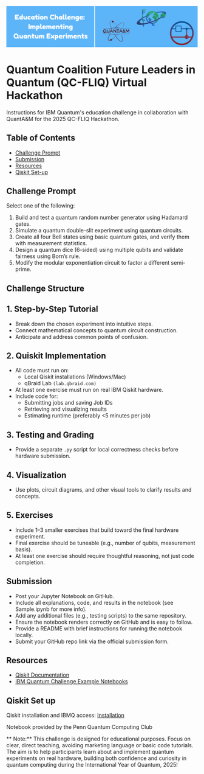 ![logo](banner.png)

# Quantum Coalition Future Leaders in Quantum (QC-FLIQ) Virtual Hackathon
Instructions for IBM Quantum's education challenge in collaboration with QuantA&M for the 2025 QC-FLIQ Hackathon.

## Table of Contents
- [Challenge Prompt](#challenge-Prompt)
- [Submission](#Submission)
- [Resources](#Resources)
- [Qiskit Set-up](#Qiskit-Set-up)

## Challenge Prompt
Select one of the following:

1) Build and test a quantum random number generator using Hadamard gates.
2) Simulate a quantum double-slit experiment using quantum circuits.
3) Create all four Bell states using basic quantum gates, and verify them with measurement statistics.
4) Design a quantum dice (6-sided) using multiple qubits and validate fairness using Born’s rule.
5) Modify the modular exponentiation circuit to factor a different semi-prime.

## Challenge Structure

## 1. Step-by-Step Tutorial

+ Break down the chosen experiment into intuitive steps.
+ Connect mathematical concepts to quantum circuit construction.
+ Anticipate and address common points of confusion.

## 2. Quiskit Implementation

+ All code must run on:
  + Local Qiskit installations (Windows/Mac)
  + qBraid Lab `(lab.qbraid.com)`
+ At least one exercise must run on real IBM Qiskit hardware.
+ Include code for:
  + Submitting jobs and saving Job IDs
  + Retrieving and visualizing results
  + Estimating runtime (preferably <5 minutes per job)

## 3. Testing and Grading

+ Provide a separate `.py` script for local correctness checks before hardware submission.

## 4. Visualization

+ Use plots, circuit diagrams, and other visual tools to clarify results and concepts.

## 5. Exercises

+ Include 1–3 smaller exercises that build toward the final hardware experiment.
+ Final exercise should be tuneable (e.g., number of qubits, measurement basis).
+ At least one exercise should require thoughtful reasoning, not just code completion.

## Submission

+ Post your Jupyter Notebook on GitHub.
+ Include all explanations, code, and results in the notebook (see Sample.ipynb for more info).
+ Add any additional files (e.g., testing scripts) to the same repository.
+ Ensure the notebook renders correctly on GitHub and is easy to follow.
+ Provide a README with brief instructions for running the notebook locally.
+ Submit your GitHub repo link via the official submission form.


## Resources
+ [Qiskit Documentation](https://docs.quantum.ibm.com/guides/install-qiskit)
+ [IBM Quantum Challenge Example Notebooks](https://github.com/qiskit-community/ibm-quantum-challenge-2024/tree/main/content/lab_3)


## Qiskit Set up
Qiskit installation and IBMQ access: [Installation](Installation.ipynb)

Notebook provided by the Penn Quantum Computing Club

** Note:** This challenge is designed for educational purposes. Focus on clear, direct teaching, avoiding marketing language or basic code tutorials. The aim is to help participants learn about and implement quantum experiments on real hardware, building both confidence and curiosity in quantum computing during the International Year of Quantum, 2025! 








